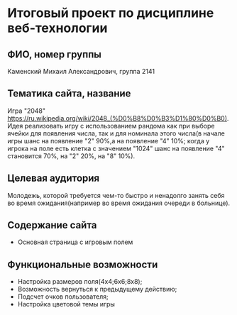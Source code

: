 # Итоговый проект по дисциплине веб-технологии
## ФИО, номер группы
Каменский Михаил Александрович, группа 2141
## Тематика сайта, название
Игра "2048" https://ru.wikipedia.org/wiki/2048_(%D0%B8%D0%B3%D1%80%D0%B0). Идея реализовать игру с использованием рандома как при выборе ячейки для появления числа, так и для номинала этого числа(в начале игры шанс на появление "2" 90%,а на появление "4" 10%; когда у игрока на поле есть клетка с значением "1024" шанс на появление "4" становится 70%, на "2" 20%, на "8" 10%).
## Целевая аудитория
Молодежь, которой требуется чем-то быстро и ненадолго занять себя во время ожидания(например во время ожидания очереди в больнице).
## Содержание сайта
* Основная страница с игровым полем
## Функциональные возможности
* Настройка размеров поля(4x4;6x6;8x8);
* Возможность вернуться к предыдущему действию;
* Подсчет очков пользователя;
* Настройка цветовой темы игры

